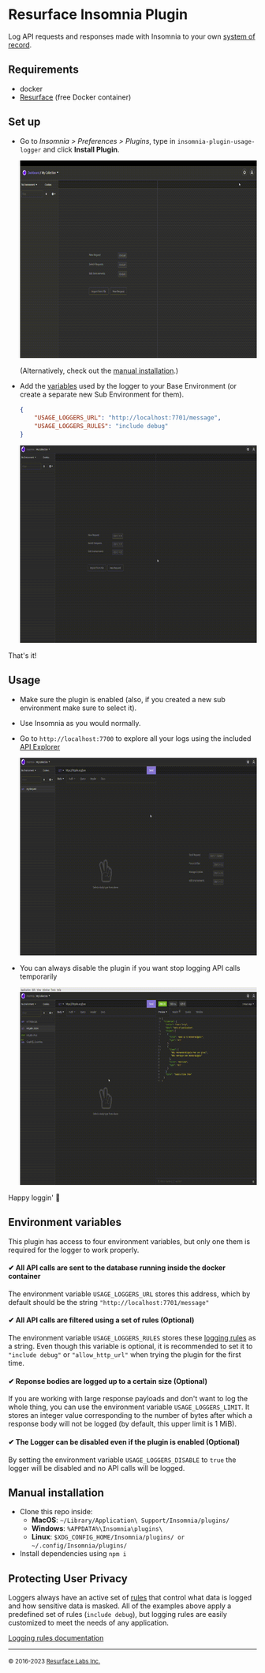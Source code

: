 # Resurface Insomnia Plugin

Log API requests and responses made with Insomnia to your own <a href="https://resurface.io">system of record</a>.

## Requirements

- docker
- [Resurface](https://resurface.io/installation) (free Docker container)

## Set up

- Go to *Insomnia > Preferences > Plugins*, type in `insomnia-plugin-usage-logger` and click **Install Plugin**.

  <img src="https://github.com/resurfaceio/insomnia-plugin/raw/master/assets/readme/install_plugin.gif" width="768" height="400" />


  (Alternatively, check out the [manual installation](#manual-installation).)

- Add the [variables](#environment-variables) used by the logger to your Base Environment (or create a separate new Sub Environment for them).

  ```json
  {
      "USAGE_LOGGERS_URL": "http://localhost:7701/message",
      "USAGE_LOGGERS_RULES": "include debug"
  }
  ```

  <img src="https://github.com/resurfaceio/insomnia-plugin/raw/master/assets/readme/insomnia_env.gif" width="768" height="400" />


That's it!

## Usage

- Make sure the plugin is enabled (also, if you created a new sub environment make sure to select it).
- Use Insomnia as you would normally.
- Go to `http://localhost:7700` to explore all your logs using the included <a href="https://resurface.io#explore">API Explorer</a>

  <img src="https://github.com/resurfaceio/insomnia-plugin/raw/master/assets/readme/insomnia_usage.gif" width="768" height="400" />

- You can always disable the plugin if you want stop logging API calls temporarily

  <img src="https://github.com/resurfaceio/insomnia-plugin/raw/master/assets/readme/insomnia_disable.gif" width="768" height="400" />

Happy loggin' 📝

## Environment variables

This plugin has access to four environment variables, but only one them is required for the logger to work properly.

#### ✔ All API calls are sent to the database running inside the docker container
The environment variable `USAGE_LOGGERS_URL` stores this address, which by default should be the string `"http://localhost:7701/message"`
#### ✔ All API calls are filtered using a set of rules (Optional)
The environment variable `USAGE_LOGGERS_RULES` stores these [logging rules](#protecting-user-privacy) as a string. Even though this variable is optional, it is recommended to set it to `"include debug"` or `"allow_http_url"` when trying the plugin for the first time.
#### ✔ Reponse bodies are logged up to a certain size (Optional)
If you are working with large response payloads and don't want to log the whole thing, you can use the environment variable `USAGE_LOGGERS_LIMIT`. It stores an integer value corresponding to the number of bytes after which a response body will not be logged (by default, this upper limit is 1 MiB).
#### ✔ The Logger can be disabled even if the plugin is enabled (Optional)
By setting the environment variable `USAGE_LOGGERS_DISABLE` to `true` the logger will be disabled and no API calls will be logged.

## Manual installation

- Clone this repo inside:
  - **MacOS**: `~/Library/Application\ Support/Insomnia/plugins/`
  - **Windows**: `%APPDATA%\Insomnia\plugins\`
  - **Linux**: `$XDG_CONFIG_HOME/Insomnia/plugins/ or ~/.config/Insomnia/plugins/`
- Install dependencies using `npm i`

## Protecting User Privacy

Loggers always have an active set of <a href="https://resurface.io/logging-rules">rules</a> that control what data is logged
and how sensitive data is masked. All of the examples above apply a predefined set of rules (`include debug`),
but logging rules are easily customized to meet the needs of any application.

<a href="https://resurface.io/logging-rules">Logging rules documentation</a>

---
<small>&copy; 2016-2023 <a href="https://resurface.io">Resurface Labs Inc.</a></small>
